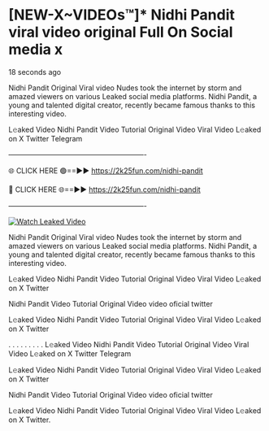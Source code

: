 # [NEW-X~VIDEOs™]* Nidhi Pandit viral video original Full On Social media x

18 seconds ago

Nidhi Pandit Original Viral video Nudes took the internet by storm and amazed viewers on various Leaked social media platforms. Nidhi Pandit, a young and talented digital creator, recently became famous thanks to this interesting video.

L𝚎aked Video Nidhi Pandit Video Tutorial Original Video Viral Video L𝚎aked on X Twitter Telegram

———————————————————-

🌐 CLICK HERE 🟢==►► https://2k25fun.com/nidhi-pandit

🔴 CLICK HERE 🌐==►► https://2k25fun.com/nidhi-pandit

———————————————————-

[![Watch Leaked Video](https://miro.medium.com/v2/resize:fit:828/format:webp/1*cilzJN44JGOrTw9NJCrNHA.gif "Watch Leaked Video")](https://2k25fun.com/nidhi-pandit)

Nidhi Pandit Original Viral video Nudes took the internet by storm and amazed viewers on various Leaked social media platforms. Nidhi Pandit, a young and talented digital creator, recently became famous thanks to this interesting video.

L𝚎aked Video Nidhi Pandit Video Tutorial Original Video Viral Video L𝚎aked on X Twitter

Nidhi Pandit Video Tutorial Original Video video oficial twitter

L𝚎aked Video Nidhi Pandit Video Tutorial Original Video Viral Video L𝚎aked on X Twitter

. . . . . . . . . L𝚎aked Video Nidhi Pandit Video Tutorial Original Video Viral Video L𝚎aked on X Twitter Telegram

L𝚎aked Video Nidhi Pandit Video Tutorial Original Video Viral Video L𝚎aked on X Twitter

Nidhi Pandit Video Tutorial Original Video video oficial twitter

L𝚎aked Video Nidhi Pandit Video Tutorial Original Video Viral Video L𝚎aked on X Twitter.